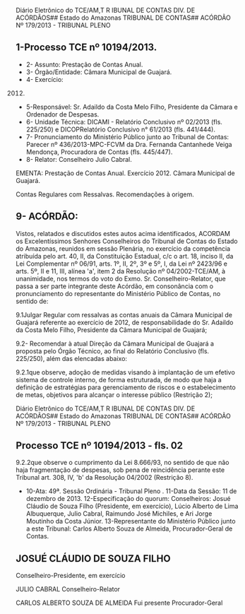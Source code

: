 Diário Eletrônico do TCE/AM,T R IBUNAL DE CONTAS DIV. DE ACÓRDÃOS## Estado do Amazonas TRIBUNAL DE CONTAS## ACÓRDÃO Nº 179/2013 - TRIBUNAL PLENO

## 1-Processo TCE nº 10194/2013.

- 2- Assunto: Prestação de Contas Anual.
- 3- Órgão/Entidade: Câmara Municipal de Guajará.
- 4- Exercício:

2012.

- 5-Responsável: Sr. Adaildo da Costa Melo Filho, Presidente da Câmara e Ordenador de Despesas.
- 6- Unidade Técnica: DICAMI - Relatório Conclusivo nº 02/2013 (fls. 225/250) e DICOPRelatório Conclusivo n° 61/2013 (fls. 441/444).
- 7-  Pronunciamento  do Ministério Público  junto  ao Tribunal  de Contas: Parecer  nº 436/2013-MPC-FCVM  da Dra. Fernanda Cantanhede  Veiga  Mendonça, Procuradora de Contas (fls. 445/447).
- 8- Relator: Conselheiro Julio Cabral.

EMENTA: Prestação  de  Contas  Anual.  Exercício 2012. Câmara Municipal de Guajará.

Contas Regulares com Ressalvas. Recomendações à origem.

## 9- ACÓRDÃO:

Vistos, relatados e discutidos estes autos acima identificados,  ACORDAM os Excelentíssimos Senhores Conselheiros do Tribunal de Contas do Estado do Amazonas, reunidos em sessão Plenária, no exercício da competência atribuída pelo  art.  40,  II, da Constituição Estadual, c/c o art. 18, inciso II, da Lei Complementar nº 06/91, arts. 1º, II, 2º, 3º e 5º,  I,  da  Lei  nº  2423/96  e arts. 5º,  II e 11,  III,  alínea 'a', item 2  da Resolução nº 04/2002-TCE/AM, à unanimidade, nos termos do voto do Exmo. Sr. Conselheiro-Relator, que passa a ser parte integrante deste Acórdão, em consonância com o pronunciamento do representante do Ministério Público de Contas, no sentido de:

9.1Julgar  Regular  com  ressalvas as contas  anuais da Câmara Municipal de Guajará referente ao exercício de 2012, de responsabilidade do Sr. Adaildo da Costa Melo Filho, Presidente da Câmara Municipal de Guajará;

9.2- Recomendar à atual Direção da Câmara Municipal de Guajará a proposta pelo Órgão Técnico, ao final do Relatório Conclusivo (fls. 225/250), além das elencadas abaixo:

9.2.1que observe, adoção  de  medidas  visando  à  implantação  de  um efetivo sistema de controle interno, de forma estruturada, de modo que haja a definição de estratégias para gerenciamento de riscos e o estabelecimento de metas, objetivos para alcançar o interesse público (Restrição 2);

Diário Eletrônico do TCE/AM,T R IBUNAL DE CONTAS DIV. DE ACÓRDÃOS## Estado do Amazonas TRIBUNAL DE CONTAS## ACÓRDÃO Nº 179/2013 - TRIBUNAL PLENO

## Processo TCE nº 10194/2013 - fls. 02

9.2.2que observe o  cumprimento  da  Lei  8.666/93,  no  sentido  de  que  não  haja fragmentação de despesas, sob pena de reincidência perante este Tribunal art. 308, IV, 'b' da Resolução 04/2002 (Restrição 8).

- 10-Ata: 49ª. Sessão Ordinária - Tribunal Pleno . 11-Data da Sessão: 11 de dezembro de 2013. 12-Especificação do quorum: Conselheiros: Josué Cláudio de Souza Filho (Presidente, em exercício), Lúcio Alberto de Lima Albuquerque, Julio Cabral, Raimundo José Michiles, e Ari Jorge Moutinho da Costa Júnior. 13-Representante do Ministério Público junto a este Tribunal: Carlos Alberto Souza de Almeida, Procurador-Geral de Contas.

## JOSUÉ CLÁUDIO DE SOUZA FILHO

Conselheiro-Presidente, em exercício

JULIO CABRAL Conselheiro-Relator

CARLOS ALBERTO SOUZA DE ALMEIDA Fui presente Procurador-Geral